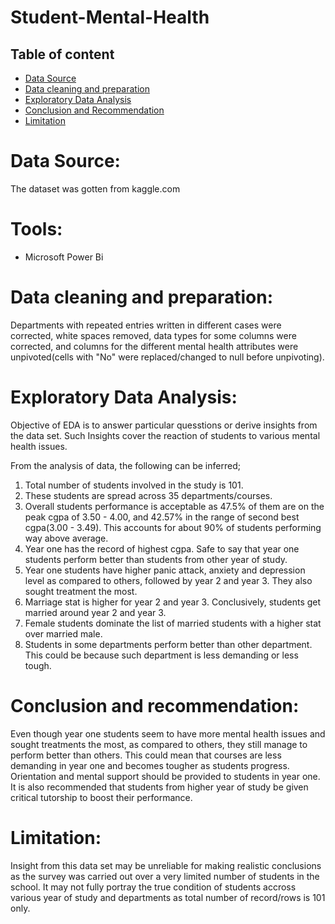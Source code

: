 # Student-Mental-Health

## Table of content
- [Data Source](#data-source)
- [Data cleaning and preparation](#data-cleaning-and-preparation)
- [Exploratory Data Analysis](#exploratory-data-analysis)
- [Conclusion and Recommendation](#conclusion-and-recommendation)
- [Limitation](limitation)

# Data Source:

The dataset was gotten from kaggle.com

# Tools:
- Microsoft Power Bi

# Data cleaning and preparation:

Departments with repeated entries written in different cases were corrected, white spaces removed, data types for some columns were corrected, and columns for the different mental health attributes were unpivoted(cells with "No" were replaced/changed to null before unpivoting).

# Exploratory Data Analysis:

Objective of EDA is to answer particular quesstions or derive insights from the data set. Such Insights cover the reaction of students to various mental health issues.

From the analysis of data, the following can be inferred;
1. Total number of students involved in the study is 101.
2. These students are spread across 35 departments/courses.
3. ⁠Overall students performance is acceptable as 47.5% of them are on the peak cgpa of 3.50 - 4.00, and 42.57% in the range of second best cgpa(3.00 - 3.49). This accounts for about 90% of students performing way above average.
4. Year one has the record of highest cgpa. Safe to say that year one students perform better than students from other year of study. 
5. Year one students have higher panic attack, anxiety and depression level as compared to others, followed by year 2 and year 3. They also sought treatment the most.
6. Marriage stat is higher for year 2 and year 3. Conclusively, students get married around year 2 and year 3.
7. ⁠Female students dominate the list of married students with a higher stat over married male.
8. Students in some departments perform better than other department. This could be because such department is less demanding or less tough.

# Conclusion and recommendation:
Even though year one students seem to have more mental health issues and sought treatments the most, as compared to others, they still manage to  perform better than others. This could mean that courses are less demanding in year one and becomes tougher as students progress. Orientation and mental support should be provided to students in year one.
It is also recommended that students from higher year of study be given critical tutorship to boost their performance.
 
# Limitation:
Insight from this data set may be unreliable for making realistic conclusions as the survey was carried out over a very limited number of students in  the school. It may not fully portray the true condition of students accross various year of study and departments as total number of record/rows is 101 only.

